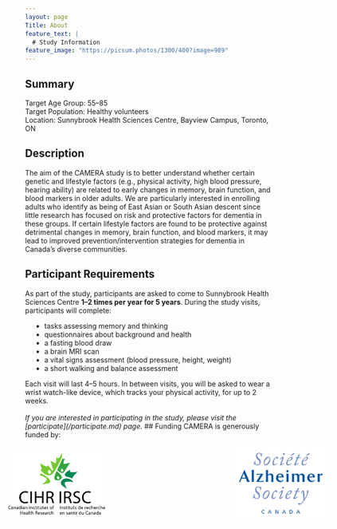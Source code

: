 ```yaml
---
layout: page
Title: About
feature_text: |
  # Study Information
feature_image: "https://picsum.photos/1300/400?image=989"
---
```

## Summary
Target Age Group: 55–85<br/>
Target Population: Healthy volunteers<br/>
Location: Sunnybrook Health Sciences Centre, Bayview Campus, Toronto, ON
<br/>
## Description
The aim of the CAMERA study is to better understand whether certain genetic and lifestyle factors (e.g., physical activity, 
high blood pressure, hearing ability) are related to early changes in memory, brain function, and blood markers in older adults. 
We are particularly interested in enrolling adults who identify as being of East Asian or South Asian descent since little
research has focused on risk and protective factors for dementia in these groups. If certain lifestyle factors are found 
to be protective against detrimental changes in memory, brain function, and blood markers, it may lead to improved 
prevention/intervention strategies for dementia in Canada’s diverse communities. 
<br/>
## Participant Requirements
As part of the study, participants are asked to come to Sunnybrook Health Sciences Centre <strong>1–2 times per year for 5 years</strong>. 
During the study visits, participants will complete:
<ul class="" style="margin-left:15px">
  <li>tasks assessing memory and thinking</li>
  <li>questionnaires about background and health</li>
  <li>a fasting blood draw</li>
  <li>a brain MRI scan</li>
  <li>a vital signs assessment (blood pressure, height, weight)</li>
  <li>a short walking and balance assessment</li>
</ul>
Each visit will last 4–5 hours. In between visits, you will be asked to wear a wrist watch-like device, which tracks your
physical activity, for up to 2 weeks.
<br/><br/>
<em>If you are interested in participating in the study, please visit the [participate](/participate.md) page.</em>
## Funding
CAMERA is generously funded by:
<br/>
<ul class="" style="display: flex; align-items: center; justify-content: center;">
  <img src="/assets/funding/cihr_logo.jpg" width="200" hspace="150">
  <img src="/assets/funding/as_logo.jpg" width="200" hspace="100">
</ul>